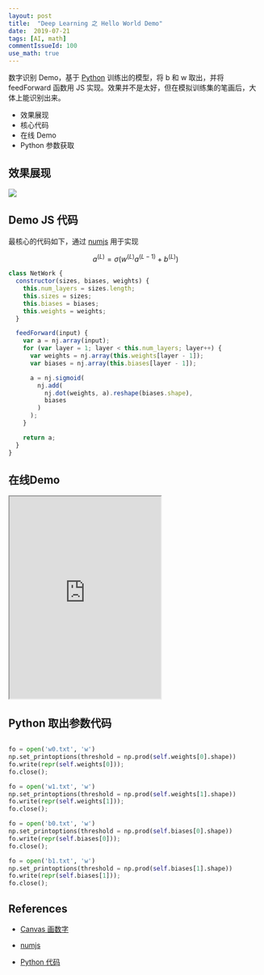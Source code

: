 ```yaml
---
layout: post
title:  "Deep Learning 之 Hello World Demo"
date:  2019-07-21
tags: [AI, math]
commentIssueId: 100
use_math: true
---
```




数字识别 Demo，基于 [Python](https://github.com/mnielsen/neural-networks-and-deep-learning) 训练出的模型，将 b 和 w 取出，并将 feedForward 函数用 JS 实现。效果并不是太好，但在模拟训练集的笔画后，大体上能识别出来。
* 效果展现
* 核心代码
* 在线 Demo
* Python 参数获取



## 效果展现



![](https://img.alicdn.com/tfs/TB1relZa1H2gK0jSZFEXXcqMpXa-844-928.gif)



## Demo JS 代码

最核心的代码如下，通过 [numjs](https://www.npmjs.com/package/numjs) 用于实现


$$
a^{(L)} = \sigma (w^{(L)}a^{(L - 1)} + b^{(L)})
$$




```js
class NetWork {
  constructor(sizes, biases, weights) {
    this.num_layers = sizes.length;
    this.sizes = sizes;
    this.biases = biases;
    this.weights = weights;
  }

  feedForward(input) {
    var a = nj.array(input);
    for (var layer = 1; layer < this.num_layers; layer++) {
      var weights = nj.array(this.weights[layer - 1]);
      var biases = nj.array(this.biases[layer - 1]);

      a = nj.sigmoid(
        nj.add(
          nj.dot(weights, a).reshape(biases.shape),
          biases
        )
      );
    }

    return a;
  }
}
```









## 在线Demo



<iframe height='400' src="https://zhoukekestar.github.io/notes/HTML/2019-07~09/deep-learning-demo/index.html"></iframe>

## Python 取出参数代码



```python

fo = open('w0.txt', 'w')
np.set_printoptions(threshold = np.prod(self.weights[0].shape))
fo.write(repr(self.weights[0]));
fo.close();

fo = open('w1.txt', 'w')
np.set_printoptions(threshold = np.prod(self.weights[1].shape))
fo.write(repr(self.weights[1]));
fo.close();

fo = open('b0.txt', 'w')
np.set_printoptions(threshold = np.prod(self.biases[0].shape))
fo.write(repr(self.biases[0]));
fo.close();

fo = open('b1.txt', 'w')
np.set_printoptions(threshold = np.prod(self.biases[1].shape))
fo.write(repr(self.biases[1]));
fo.close();
```





## References

* [Canvas 画数字](https://stackoverflow.com/questions/22891827/how-do-i-hand-draw-on-canvas-with-javascript)

* [numjs](https://www.npmjs.com/package/numjs)

* [Python 代码](https://github.com/mnielsen/neural-networks-and-deep-learning)

  
